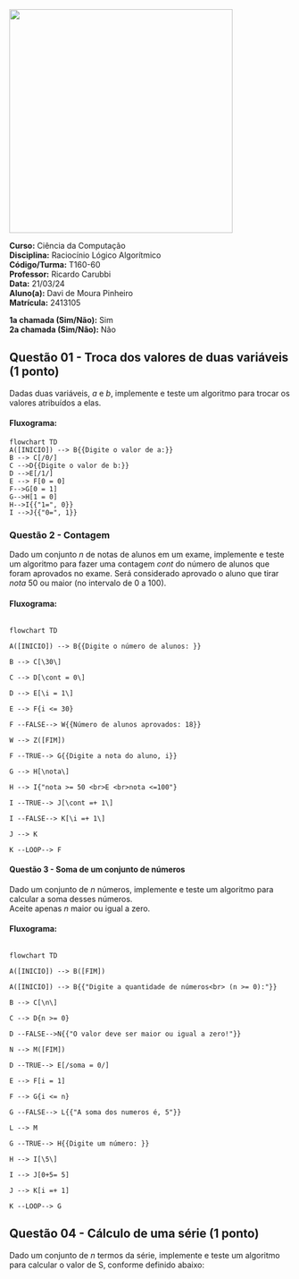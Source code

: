 <img src="https://drive.google.com/uc?id=1SOzRTjUt7cuBJpSqoK90fcAiKBrnpUJo" width="400">

**Curso:** Ciência da Computação <br>
**Disciplina:** Raciocínio Lógico Algorítmico <br>
**Código/Turma:** T160-60 <br>
**Professor:** Ricardo Carubbi <br>
**Data:** 21/03/24 <br>
**Aluno(a):** Davi de Moura Pinheiro <br>
**Matrícula:** 2413105 <br>

**1a chamada (Sim/Não):** Sim <br>
**2a chamada (Sim/Não):** Não

## Questão 01 - Troca dos valores de duas variáveis (1 ponto)

Dadas duas variáveis, $a$ e $b$, implemente e teste um algoritmo para trocar os valores atribuídos a elas.

#### Fluxograma:

```mermaid
flowchart TD
A([INICIO]) --> B{{Digite o valor de a:}}
B --> C[/0/]
C -->D{{Digite o valor de b:}}
D -->E[/1/]
E --> F[0 = 0]
F-->G[0 = 1]
G-->H[1 = 0]
H-->I{{"1=", 0}}
I -->J{{"0=", 1}}
```


### Questão 2 - Contagem
Dado um conjunto $n$ de notas de alunos em um exame, implemente e teste um algoritmo para fazer uma contagem $cont$ do número de alunos que foram aprovados no exame. Será considerado aprovado o aluno que tirar $nota$ 50 ou maior (no intervalo de 0 a 100).

#### Fluxograma: 

```mermaid

flowchart TD

A([INICIO]) --> B{{Digite o número de alunos: }}

B --> C[\30\]

C --> D[\cont = 0\]

D --> E[\i = 1\]

E --> F{i <= 30}

F --FALSE--> W{{Número de alunos aprovados: 18}}

W --> Z([FIM])

F --TRUE--> G{{Digite a nota do aluno, i}}

G --> H[\nota\]

H --> I{"nota >= 50 <br>E <br>nota <=100"}

I --TRUE--> J[\cont =+ 1\]

I --FALSE--> K[\i =+ 1\]

J --> K

K --LOOP--> F

```

#### Questão 3 - Soma de um conjunto de números

Dado um conjunto de $n$ números, implemente e teste um algoritmo para calcular a soma desses números. <br>
Aceite apenas $n$ maior ou igual a zero.

#### Fluxograma:

```mermaid

flowchart TD

A([INICIO]) --> B([FIM])

A([INICIO]) --> B{{"Digite a quantidade de números<br> (n >= 0):"}}

B --> C[\n\]

C --> D{n >= 0}

D --FALSE-->N{{"O valor deve ser maior ou igual a zero!"}}

N --> M([FIM])

D --TRUE--> E[/soma = 0/]

E --> F[i = 1]

F --> G{i <= n}

G --FALSE--> L{{"A soma dos numeros é, 5"}}

L --> M

G --TRUE--> H{{Digite um número: }}

H --> I[\5\]

I --> J[0+5= 5]

J --> K[i =+ 1]

K --LOOP--> G
```

## Questão 04 - Cálculo de uma série (1 ponto)

Dado um conjunto de $n$ termos da série, implemente e teste um algoritmo para calcular o valor de S, conforme definido abaixo:

